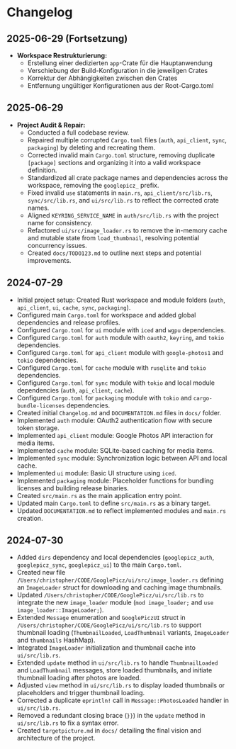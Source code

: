 # Changelog

## 2025-06-29 (Fortsetzung)
- **Workspace Restrukturierung:**
  - Erstellung einer dedizierten `app`-Crate für die Hauptanwendung
  - Verschiebung der Build-Konfiguration in die jeweiligen Crates
  - Korrektur der Abhängigkeiten zwischen den Crates
  - Entfernung ungültiger Konfigurationen aus der Root-Cargo.toml

## 2025-06-29
- **Project Audit & Repair:**
  - Conducted a full codebase review.
  - Repaired multiple corrupted `Cargo.toml` files (`auth`, `api_client`, `sync`, `packaging`) by deleting and recreating them.
  - Corrected invalid main `Cargo.toml` structure, removing duplicate `[package]` sections and organizing it into a valid workspace definition.
  - Standardized all crate package names and dependencies across the workspace, removing the `googlepicz_` prefix.
  - Fixed invalid `use` statements in `main.rs`, `api_client/src/lib.rs`, `sync/src/lib.rs`, and `ui/src/lib.rs` to reflect the corrected crate names.
  - Aligned `KEYRING_SERVICE_NAME` in `auth/src/lib.rs` with the project name for consistency.
  - Refactored `ui/src/image_loader.rs` to remove the in-memory cache and mutable state from `load_thumbnail`, resolving potential concurrency issues.
  - Created `docs/TODO123.md` to outline next steps and potential improvements.
## 2024-07-29
- Initial project setup: Created Rust workspace and module folders (`auth`, `api_client`, `ui`, `cache`, `sync`, `packaging`).
- Configured main `Cargo.toml` for workspace and added global dependencies and release profiles.
- Configured `Cargo.toml` for `ui` module with `iced` and `wgpu` dependencies.
- Configured `Cargo.toml` for `auth` module with `oauth2`, `keyring`, and `tokio` dependencies.
- Configured `Cargo.toml` for `api_client` module with `google-photos1` and `tokio` dependencies.
- Configured `Cargo.toml` for `cache` module with `rusqlite` and `tokio` dependencies.
- Configured `Cargo.toml` for `sync` module with `tokio` and local module dependencies (`auth`, `api_client`, `cache`).
- Configured `Cargo.toml` for `packaging` module with `tokio` and `cargo-bundle-licenses` dependencies.
- Created initial `Changelog.md` and `DOCUMENTATION.md` files in `docs/` folder.
- Implemented `auth` module: OAuth2 authentication flow with secure token storage.
- Implemented `api_client` module: Google Photos API interaction for media items.
- Implemented `cache` module: SQLite-based caching for media items.
- Implemented `sync` module: Synchronization logic between API and local cache.
- Implemented `ui` module: Basic UI structure using `iced`.
- Implemented `packaging` module: Placeholder functions for bundling licenses and building release binaries.
- Created `src/main.rs` as the main application entry point.
- Updated main `Cargo.toml` to define `src/main.rs` as a binary target.
- Updated `DOCUMENTATION.md` to reflect implemented modules and `main.rs` creation.

## 2024-07-30
- Added `dirs` dependency and local dependencies (`googlepicz_auth`, `googlepicz_sync`, `googlepicz_ui`) to the main `Cargo.toml`.
- Created new file `/Users/christopher/CODE/GooglePicz/ui/src/image_loader.rs` defining an `ImageLoader` struct for downloading and caching image thumbnails.
- Updated `/Users/christopher/CODE/GooglePicz/ui/src/lib.rs` to integrate the new `image_loader` module (`mod image_loader;` and `use image_loader::ImageLoader;`).
- Extended `Message` enumeration and `GooglePiczUI` struct in `/Users/christopher/CODE/GooglePicz/ui/src/lib.rs` to support thumbnail loading (`ThumbnailLoaded`, `LoadThumbnail` variants, `ImageLoader` and `thumbnails` HashMap).
- Integrated `ImageLoader` initialization and thumbnail cache into `ui/src/lib.rs`.
- Extended `update` method in `ui/src/lib.rs` to handle `ThumbnailLoaded` and `LoadThumbnail` messages, store loaded thumbnails, and initiate thumbnail loading after photos are loaded.
- Adjusted `view` method in `ui/src/lib.rs` to display loaded thumbnails or placeholders and trigger thumbnail loading.
- Corrected a duplicate `eprintln!` call in `Message::PhotosLoaded` handler in `ui/src/lib.rs`.
- Removed a redundant closing brace (`}}`) in the `update` method in `ui/src/lib.rs` to fix a syntax error.
- Created `targetpicture.md` in `docs/` detailing the final vision and architecture of the project.
